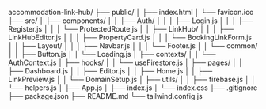 accommodation-link-hub/
├── public/
│   ├── index.html
│   └── favicon.ico
├── src/
│   ├── components/
│   │   ├── Auth/
│   │   │   ├── Login.js
│   │   │   ├── Register.js
│   │   │   └── ProtectedRoute.js
│   │   ├── LinkHub/
│   │   │   ├── LinkHubEditor.js
│   │   │   ├── PropertyCard.js
│   │   │   └── BookingLinkForm.js
│   │   ├── Layout/
│   │   │   ├── Navbar.js
│   │   │   └── Footer.js
│   │   └── common/
│   │       ├── Button.js
│   │       └── Loading.js
│   ├── contexts/
│   │   └── AuthContext.js
│   ├── hooks/
│   │   └── useFirestore.js
│   ├── pages/
│   │   ├── Dashboard.js
│   │   ├── Editor.js
│   │   ├── Home.js
│   │   ├── LinkPreview.js
│   │   └── DomainSetup.js
│   ├── utils/
│   │   ├── firebase.js
│   │   └── helpers.js
│   ├── App.js
│   ├── index.js
│   └── index.css
├── .gitignore
├── package.json
├── README.md
└── tailwind.config.js